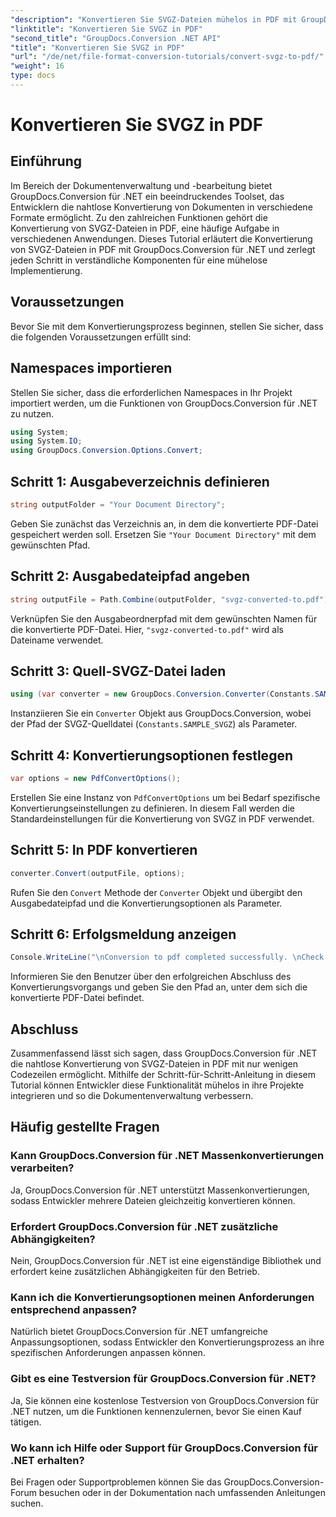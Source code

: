 ```yaml
---
"description": "Konvertieren Sie SVGZ-Dateien mühelos in PDF mit GroupDocs.Conversion für .NET. Entdecken Sie die Schritt-für-Schritt-Anleitung und profitieren Sie von nahtlosen Dokumentenverwaltungsfunktionen."
"linktitle": "Konvertieren Sie SVGZ in PDF"
"second_title": "GroupDocs.Conversion .NET API"
"title": "Konvertieren Sie SVGZ in PDF"
"url": "/de/net/file-format-conversion-tutorials/convert-svgz-to-pdf/"
"weight": 16
type: docs
---
```

# Konvertieren Sie SVGZ in PDF

## Einführung
Im Bereich der Dokumentenverwaltung und -bearbeitung bietet GroupDocs.Conversion für .NET ein beeindruckendes Toolset, das Entwicklern die nahtlose Konvertierung von Dokumenten in verschiedene Formate ermöglicht. Zu den zahlreichen Funktionen gehört die Konvertierung von SVGZ-Dateien in PDF, eine häufige Aufgabe in verschiedenen Anwendungen. Dieses Tutorial erläutert die Konvertierung von SVGZ-Dateien in PDF mit GroupDocs.Conversion für .NET und zerlegt jeden Schritt in verständliche Komponenten für eine mühelose Implementierung.
## Voraussetzungen
Bevor Sie mit dem Konvertierungsprozess beginnen, stellen Sie sicher, dass die folgenden Voraussetzungen erfüllt sind:

## Namespaces importieren
Stellen Sie sicher, dass die erforderlichen Namespaces in Ihr Projekt importiert werden, um die Funktionen von GroupDocs.Conversion für .NET zu nutzen.
```csharp
using System;
using System.IO;
using GroupDocs.Conversion.Options.Convert;
```

## Schritt 1: Ausgabeverzeichnis definieren
```csharp
string outputFolder = "Your Document Directory";
```
Geben Sie zunächst das Verzeichnis an, in dem die konvertierte PDF-Datei gespeichert werden soll. Ersetzen Sie `"Your Document Directory"` mit dem gewünschten Pfad.
## Schritt 2: Ausgabedateipfad angeben
```csharp
string outputFile = Path.Combine(outputFolder, "svgz-converted-to.pdf");
```
Verknüpfen Sie den Ausgabeordnerpfad mit dem gewünschten Namen für die konvertierte PDF-Datei. Hier, `"svgz-converted-to.pdf"` wird als Dateiname verwendet.
## Schritt 3: Quell-SVGZ-Datei laden
```csharp
using (var converter = new GroupDocs.Conversion.Converter(Constants.SAMPLE_SVGZ))
```
Instanziieren Sie ein `Converter` Objekt aus GroupDocs.Conversion, wobei der Pfad der SVGZ-Quelldatei (`Constants.SAMPLE_SVGZ`) als Parameter.
## Schritt 4: Konvertierungsoptionen festlegen
```csharp
var options = new PdfConvertOptions();
```
Erstellen Sie eine Instanz von `PdfConvertOptions` um bei Bedarf spezifische Konvertierungseinstellungen zu definieren. In diesem Fall werden die Standardeinstellungen für die Konvertierung von SVGZ in PDF verwendet.
## Schritt 5: In PDF konvertieren
```csharp
converter.Convert(outputFile, options);
```
Rufen Sie den `Convert` Methode der `Converter` Objekt und übergibt den Ausgabedateipfad und die Konvertierungsoptionen als Parameter.
## Schritt 6: Erfolgsmeldung anzeigen
```csharp
Console.WriteLine("\nConversion to pdf completed successfully. \nCheck output in {0}", outputFolder);
```
Informieren Sie den Benutzer über den erfolgreichen Abschluss des Konvertierungsvorgangs und geben Sie den Pfad an, unter dem sich die konvertierte PDF-Datei befindet.

## Abschluss
Zusammenfassend lässt sich sagen, dass GroupDocs.Conversion für .NET die nahtlose Konvertierung von SVGZ-Dateien in PDF mit nur wenigen Codezeilen ermöglicht. Mithilfe der Schritt-für-Schritt-Anleitung in diesem Tutorial können Entwickler diese Funktionalität mühelos in ihre Projekte integrieren und so die Dokumentenverwaltung verbessern.
## Häufig gestellte Fragen
### Kann GroupDocs.Conversion für .NET Massenkonvertierungen verarbeiten?
Ja, GroupDocs.Conversion für .NET unterstützt Massenkonvertierungen, sodass Entwickler mehrere Dateien gleichzeitig konvertieren können.
### Erfordert GroupDocs.Conversion für .NET zusätzliche Abhängigkeiten?
Nein, GroupDocs.Conversion für .NET ist eine eigenständige Bibliothek und erfordert keine zusätzlichen Abhängigkeiten für den Betrieb.
### Kann ich die Konvertierungsoptionen meinen Anforderungen entsprechend anpassen?
Natürlich bietet GroupDocs.Conversion für .NET umfangreiche Anpassungsoptionen, sodass Entwickler den Konvertierungsprozess an ihre spezifischen Anforderungen anpassen können.
### Gibt es eine Testversion für GroupDocs.Conversion für .NET?
Ja, Sie können eine kostenlose Testversion von GroupDocs.Conversion für .NET nutzen, um die Funktionen kennenzulernen, bevor Sie einen Kauf tätigen.
### Wo kann ich Hilfe oder Support für GroupDocs.Conversion für .NET erhalten?
Bei Fragen oder Supportproblemen können Sie das GroupDocs.Conversion-Forum besuchen oder in der Dokumentation nach umfassenden Anleitungen suchen.